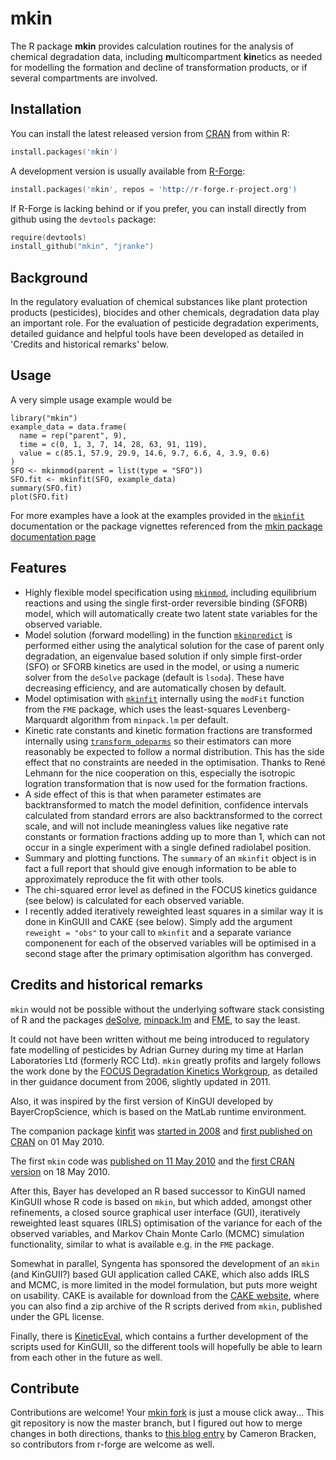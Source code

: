 # mkin

The R package **mkin** provides calculation routines for the analysis of
chemical degradation data, including <b>m</b>ulticompartment <b>kin</b>etics as
needed for modelling the formation and decline of transformation products, or
if several compartments are involved.

## Installation

You can install the latest released version from 
[CRAN](http://cran.r-project.org/package=mkin) from within R:

```s
install.packages('mkin')
```

A development version is usually available from [R-Forge](http://r-forge.r-project.org/R/?group_id=615):

```s
install.packages('mkin', repos = 'http://r-forge.r-project.org')
```

If R-Forge is lacking behind or if you prefer, you can install directly from
github using the `devtools` package:

```s
require(devtools)
install_github("mkin", "jranke")
```

## Background

In the regulatory evaluation of chemical substances like plant protection
products (pesticides), biocides and other chemicals, degradation data play an
important role. For the evaluation of pesticide degradation experiments, 
detailed guidance and helpful tools have been developed as detailed in
'Credits and historical remarks' below.

## Usage

A very simple usage example would be

    library("mkin")
    example_data = data.frame(
      name = rep("parent", 9),
      time = c(0, 1, 3, 7, 14, 28, 63, 91, 119),
      value = c(85.1, 57.9, 29.9, 14.6, 9.7, 6.6, 4, 3.9, 0.6)
    )
    SFO <- mkinmod(parent = list(type = "SFO"))
    SFO.fit <- mkinfit(SFO, example_data)
    summary(SFO.fit)
    plot(SFO.fit) 

For more examples have a look at the examples provided in the
[`mkinfit`](http://kinfit.r-forge.r-project.org/mkin_static/mkinfit.html)
documentation 
or the package vignettes referenced from the 
[mkin package documentation page](http://kinfit.r-forge.r-project.org/mkin_static/index.html)

## Features

* Highly flexible model specification using
  [`mkinmod`](http://kinfit.r-forge.r-project.org/mkin_static/mkinmod.html),
  including equilibrium reactions and using the single first-order 
  reversible binding (SFORB) model, which will automatically create
  two latent state variables for the observed variable.
* Model solution (forward modelling) in the function
  [`mkinpredict`](http://kinfit.r-forge.r-project.org/mkin_static/mkinpredict.html) 
  is performed either using the analytical solution for the case of 
  parent only degradation, an eigenvalue based solution if only simple
  first-order (SFO) or SFORB kinetics are used in the model, or
  using a numeric solver from the `deSolve` package (default is `lsoda`).
  These have decreasing efficiency, and are automatically chosen 
  by default.
* Model optimisation with 
  [`mkinfit`](http://kinfit.r-forge.r-project.org/mkin_static/mkinfit.html)
  internally using the `modFit` function from the `FME` package,
  which uses the least-squares Levenberg-Marquardt algorithm from
  `minpack.lm` per default.
* Kinetic rate constants and kinetic formation fractions are transformed 
  internally using
  [`transform_odeparms`](http://kinfit.r-forge.r-project.org/mkin_static/transform_odeparms.html)
  so their estimators can more reasonably be expected to follow
  a normal distribution. This has the side effect that no constraints
  are needed in the optimisation. Thanks to René Lehmann for the nice
  cooperation on this, especially the isotropic logration transformation
  that is now used for the formation fractions.
* A side effect of this is that when parameter estimates are backtransformed
  to match the model definition, confidence intervals calculated from
  standard errors are also backtransformed to the correct scale, and will
  not include meaningless values like negative rate constants or 
  formation fractions adding up to more than 1, which can not occur in 
  a single experiment with a single defined radiolabel position.
* Summary and plotting functions. The `summary` of an `mkinfit` object is in
  fact a full report that should give enough information to be able to
  approximately reproduce the fit with other tools.
* The chi-squared error level as defined in the FOCUS kinetics guidance
  (see below) is calculated for each observed variable.
* I recently added iteratively reweighted least squares in a similar way
  it is done in KinGUII and CAKE (see below). Simply add the argument
  `reweight = "obs"` to your call to `mkinfit` and a separate variance 
  componenent for each of the observed variables will be optimised
  in a second stage after the primary optimisation algorithm has converged.

  
## Credits and historical remarks

`mkin` would not be possible without the underlying software stack consisting
of R and the packages [deSolve](http://cran.r-project.org/package=deSolve),
[minpack.lm](http://cran.r-project.org/package=minpack.lm) and
[FME](http://cran.r-project.org/package=FME), to say the least.

It could not have been written without me being introduced to regulatory fate
modelling of pesticides by Adrian Gurney during my time at Harlan Laboratories
Ltd (formerly RCC Ltd). `mkin` greatly profits and largely follows
the work done by the 
[FOCUS Degradation Kinetics Workgroup](http://focus.jrc.ec.europa.eu/dk),
as detailed in ther guidance document from 2006, slightly updated in 2011.

Also, it was inspired by the first version of KinGUI developed by
BayerCropScience, which is based on the MatLab runtime environment.

The companion package [kinfit](http://kinfit.r-forge.r-project.org/kinfit_static/index.html) was [started in 2008](https://r-forge.r-project.org/scm/viewvc.php?view=rev&root=kinfit&revision=2) and 
[first published on
CRAN](http://cran.r-project.org/src/contrib/Archive/kinfit/) on 01 May
2010.

The first `mkin` code was [published on 11 May 2010](https://r-forge.r-project.org/scm/viewvc.php?view=rev&root=kinfit&revision=8) and the 
[first CRAN version](http://cran.r-project.org/src/contrib/Archive/mkin)
on 18 May 2010.

After this, Bayer has developed an R based successor to KinGUI named KinGUII
whose R code is based on `mkin`, but which added, amongst other refinements, a
closed source graphical user interface (GUI), iteratively reweighted least
squares (IRLS) optimisation of the variance for each of the observed
variables, and Markov Chain Monte Carlo (MCMC) simulation functionality,
similar to what is available e.g. in the `FME` package.

Somewhat in parallel, Syngenta has sponsored the development of an `mkin` (and
KinGUII?) based GUI application called CAKE, which also adds IRLS and MCMC, is
more limited in the model formulation, but puts more weight on usability.
CAKE is available for download from the [CAKE
website](http://projects.tessella.com/cake), where you can also
find a zip archive of the R scripts derived from `mkin`, published under the GPL
license.

Finally, there is 
[KineticEval](http://github.com/zhenglei-gao/KineticEval), which contains 
a further development of the scripts used for KinGUII, so the different tools
will hopefully be able to learn from each other in the future as well.


## Contribute

Contributions are welcome! Your [mkin fork](https://help.github.com/articles/fork-a-repo) is just a mouse click away... This git repository is now the 
master branch, but I figured out how to merge changes in both directions,
thanks to [this blog entry](http://cameron.bracken.bz/git-with-r-forge)
by Cameron Bracken, so contributors from r-forge are welcome as well.
